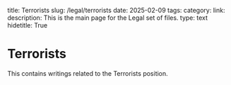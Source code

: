 title: Terrorists
slug: /legal/terrorists
date: 2025-02-09
tags: 
category: 
link: 
description: This is the main page for the Legal set of files.
type: text
hidetitle: True

<!-- Author: Ian Stewart -->

# Terrorists

This contains writings related to the Terrorists position.
